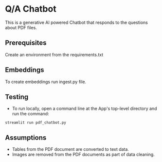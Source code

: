 # Q/A Chatbot
This is a generative AI powered Chatbot that responds to the questions about PDF files.

## Prerequisites
Create an environment from the requirements.txt

## Embeddings
To create embeddings run ingest.py file.

## Testing
- To run locally, open a command line at the App's top-level directory and run the command:

`streamlit run pdf_chatbot.py`

## Assumptions
- Tables from the PDF document are converted to text data.
- Images are removed from the PDF documents as part of data cleaning.
